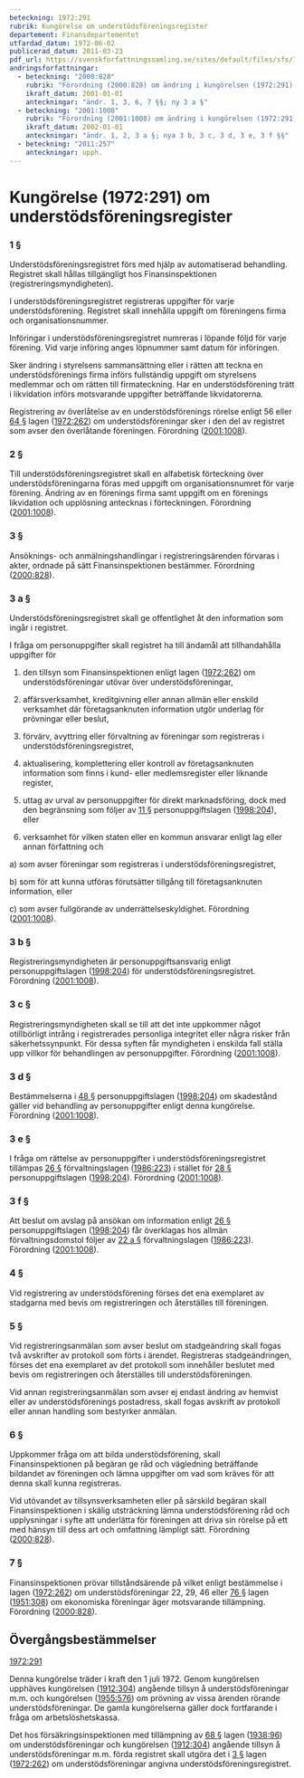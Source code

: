 ```yaml
---
beteckning: 1972:291
rubrik: Kungörelse om understödsföreningsregister
departement: Finansdepartementet
utfardad_datum: 1972-06-02
publicerad_datum: 2011-03-23
pdf_url: https://svenskforfattningssamling.se/sites/default/files/sfs/1972-06/SFS1972-291.pdf
andringsforfattningar:
  - beteckning: "2000:828"
    rubrik: "Förordning (2000:828) om ändring i kungörelsen (1972:291) om understödsföreningsregister"
    ikraft_datum: 2001-01-01
    anteckningar: "ändr. 1, 3, 6, 7 §§; ny 3 a §"
  - beteckning: "2001:1008"
    rubrik: "Förordning (2001:1008) om ändring i kungörelsen (1972:291) om understödsföreningsregister"
    ikraft_datum: 2002-01-01
    anteckningar: "ändr. 1, 2, 3 a §; nya 3 b, 3 c, 3 d, 3 e, 3 f §§"
  - beteckning: "2011:257"
    anteckningar: upph.
---
```


# Kungörelse (1972:291) om understödsföreningsregister

### 1 §

Understödsföreningsregistret förs med hjälp av automatiserad behandling. Registret skall hållas tillgängligt hos Finansinspektionen (registreringsmyndigheten).

I understödsföreningsregistret registreras uppgifter för varje understödsförening. Registret skall innehålla uppgift om föreningens firma och organisationsnummer.

Införingar i understödsföreningsregistret numreras i löpande följd för varje förening. Vid varje införing anges löpnummer samt datum för införingen.

Sker ändring i styrelsens sammansättning eller i rätten att teckna en understödsförenings firma införs fullständig uppgift om styrelsens medlemmar och om rätten till firmateckning. Har en understödsförening trätt i likvidation införs motsvarande uppgifter beträffande likvidatorerna.

Registrering av överlåtelse av en understödsförenings rörelse enligt 56 eller [64 §](#64) lagen ([1972:262](https://selex.se/eli/sfs/1972/262)) om understödsföreningar sker i den del av registret som avser den överlåtande föreningen. Förordning ([2001:1008](https://selex.se/eli/sfs/2001/1008)).

### 2 §

Till understödsföreningsregistret skall en alfabetisk förteckning över understödsföreningarna föras med uppgift om organisationsnumret för varje förening. Ändring av en förenings firma samt uppgift om en förenings likvidation och upplösning antecknas i förteckningen. Förordning ([2001:1008](https://selex.se/eli/sfs/2001/1008)).

### 3 §

Ansöknings- och anmälningshandlingar i registreringsärenden förvaras i akter, ordnade på sätt Finansinspektionen bestämmer. Förordning ([2000:828](https://selex.se/eli/sfs/2000/828)).

### 3 a §

Understödsföreningsregistret skall ge offentlighet åt den information som ingår i registret.

I fråga om personuppgifter skall registret ha till ändamål att tillhandahålla uppgifter för

1. den tillsyn som Finansinspektionen enligt lagen ([1972:262](https://selex.se/eli/sfs/1972/262)) om understödsföreningar utövar över understödsföreningar,

2. affärsverksamhet, kreditgivning eller annan allmän eller enskild verksamhet där företagsanknuten information utgör underlag för prövningar eller beslut,

3. förvärv, avyttring eller förvaltning av föreningar som registreras i understödsföreningsregistret,

4. aktualisering, komplettering eller kontroll av företagsanknuten information som finns i kund- eller medlemsregister eller liknande register,

5. uttag av urval av personuppgifter för direkt marknadsföring, dock med den begränsning som följer av [11 §](#11) personuppgiftslagen ([1998:204](https://selex.se/eli/sfs/1998/204)), eller

6. verksamhet för vilken staten eller en kommun ansvarar enligt lag eller annan författning och

a) som avser föreningar som registreras i understödsföreningsregistret,

b) som för att kunna utföras förutsätter tillgång till företagsanknuten information, eller

c) som avser fullgörande av underrättelseskyldighet. Förordning ([2001:1008](https://selex.se/eli/sfs/2001/1008)).

### 3 b §

Registreringsmyndigheten är personuppgiftsansvarig enligt personuppgiftslagen ([1998:204](https://selex.se/eli/sfs/1998/204)) för understödsföreningsregistret. Förordning ([2001:1008](https://selex.se/eli/sfs/2001/1008)).

### 3 c §

Registreringsmyndigheten skall se till att det inte uppkommer något otillbörligt intrång i registrerades personliga integritet eller några risker från säkerhetssynpunkt. För dessa syften får myndigheten i enskilda fall ställa upp villkor för behandlingen av personuppgifter. Förordning ([2001:1008](https://selex.se/eli/sfs/2001/1008)).

### 3 d §

Bestämmelserna i [48 §](#48) personuppgiftslagen ([1998:204](https://selex.se/eli/sfs/1998/204)) om skadestånd gäller vid behandling av personuppgifter enligt denna kungörelse. Förordning ([2001:1008](https://selex.se/eli/sfs/2001/1008)).

### 3 e §

I fråga om rättelse av personuppgifter i understödsföreningsregistret tillämpas [26 §](#26) förvaltningslagen ([1986:223](https://selex.se/eli/sfs/1986/223)) i stället för [28 §](#28) personuppgiftslagen ([1998:204](https://selex.se/eli/sfs/1998/204)). Förordning ([2001:1008](https://selex.se/eli/sfs/2001/1008)).

### 3 f §

Att beslut om avslag på ansökan om information enligt [26 §](#26) personuppgiftslagen ([1998:204](https://selex.se/eli/sfs/1998/204)) får överklagas hos allmän förvaltningsdomstol följer av [22 a §](#22a) förvaltningslagen ([1986:223](https://selex.se/eli/sfs/1986/223)). Förordning ([2001:1008](https://selex.se/eli/sfs/2001/1008)).

### 4 §

Vid registrering av understödsförening förses det ena exemplaret av stadgarna med bevis om registreringen och återställes till föreningen.

### 5 §

Vid registreringsanmälan som avser beslut om stadgeändring skall fogas två avskrifter av protokoll som förts i ärendet. Registreras stadgeändringen, förses det ena exemplaret av det protokoll som innehåller beslutet med bevis om registreringen och återställes till understödsföreningen.

Vid annan registreringsanmälan som avser ej endast ändring av hemvist eller av understödsförenings postadress, skall fogas avskrift av protokoll eller annan handling som bestyrker anmälan.

### 6 §

Uppkommer fråga om att bilda understödsförening, skall Finansinspektionen på begäran ge råd och vägledning beträffande bildandet av föreningen och lämna uppgifter om vad som kräves för att denna skall kunna registreras.

Vid utövandet av tillsynsverksamheten eller på särskild begäran skall Finansinspektionen i skälig utsträckning lämna understödsförening råd och upplysningar i syfte att underlätta för föreningen att driva sin rörelse på ett med hänsyn till dess art och omfattning lämpligt sätt. Förordning ([2000:828](https://selex.se/eli/sfs/2000/828)).

### 7 §

Finansinspektionen prövar tillståndsärende på vilket enligt bestämmelse i lagen ([1972:262](https://selex.se/eli/sfs/1972/262)) om understödsföreningar 22, 29, 46 eller [76 §](#76) lagen ([1951:308](https://selex.se/eli/sfs/1951/308)) om ekonomiska föreningar äger motsvarande tillämpning. Förordning ([2000:828](https://selex.se/eli/sfs/2000/828)).

## Övergångsbestämmelser

[1972:291](https://selex.se/eli/sfs/1972/291)

Denna kungörelse träder i kraft den 1 juli 1972. Genom kungörelsen upphäves kungörelsen ([1912:304](https://selex.se/eli/sfs/1912/304)) angående tillsyn å understödsföreningar m.m. och kungörelsen ([1955:576](https://selex.se/eli/sfs/1955/576)) om prövning av vissa ärenden rörande understödsföreningar. De gamla kungörelserna gäller dock fortfarande i fråga om arbetslöshetskassa.

Det hos försäkringsinspektionen med tillämpning av [68 §](#68) lagen ([1938:96](https://selex.se/eli/sfs/1938/96)) om understödsföreningar och kungörelsen ([1912:304](https://selex.se/eli/sfs/1912/304)) angående tillsyn å understödsföreningar m.m. förda registret skall utgöra det i [3 §](#3) lagen ([1972:262](https://selex.se/eli/sfs/1972/262)) om understödsföreningar angivna understödsföreningsregistret.